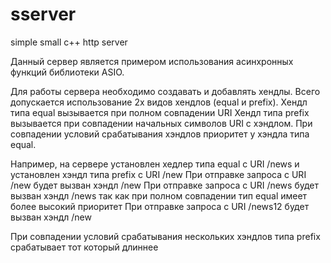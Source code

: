 # sserver
simple small c++ http server

Данный сервер является примером использования асинхронных функций библиотеки ASIO.

Для работы сервера необходимо создавать и добавлять хендлы.
Всего допускается использование 2х видов хендлов (equal и prefix).
Хендл типа equal вызывается при полном совпадении URI 
Хендл типа prefix вызывается при совпадении начальных символов URI с хэндлом. 
При совпадении условий срабатывания хэндлов приоритет у хэндла типа equal.

Например, на сервере установлен хедлер типа equal с URI /news 
и установлен хэндл типа prefix с URI /new
При отправке запроса с URI /new будет вызван хэндл /new
При отправке запроса с URI /news будет вызван хэндл /news так как при полном совпадении тип equal имеет более высокий приоритет
При отправке запроса с URI /news12 будет вызван хэндл /new

При совпадении условий срабатывания нескольких хэндлов типа prefix срабатывает тот который длиннее